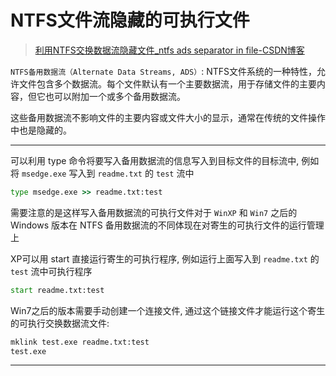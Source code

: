 # NTFS文件流隐藏的可执行文件

> [利用NTFS交换数据流隐藏文件_ntfs ads separator in file-CSDN博客](https://blog.csdn.net/Hexuefu_Bayonet/article/details/107237309)

`NTFS备用数据流（Alternate Data Streams, ADS）`: NTFS文件系统的一种特性，允许文件包含多个数据流。每个文件默认有一个主要数据流，用于存储文件的主要内容，但它也可以附加一个或多个备用数据流。

这些备用数据流不影响文件的主要内容或文件大小的显示，通常在传统的文件操作中也是隐藏的。

---

可以利用 type 命令将要写入备用数据流的信息写入到目标文件的目标流中, 例如将 `msedge.exe` 写入到 `readme.txt` 的 `test` 流中

```cmd
type msedge.exe >> readme.txt:test
```

需要注意的是这样写入备用数据流的可执行文件对于 `WinXP` 和 `Win7` 之后的 Windows 版本在 NTFS 备用数据流的不同体现在对寄生的可执行文件的运行管理上

XP可以用 start 直接运行寄生的可执行程序, 例如运行上面写入到 `readme.txt` 的 `test` 流中可执行程序

```cmd
start readme.txt:test
```

Win7之后的版本需要手动创建一个连接文件, 通过这个链接文件才能运行这个寄生的可执行交换数据流文件:

```cmd
mklink test.exe readme.txt:test
test.exe
```

---

